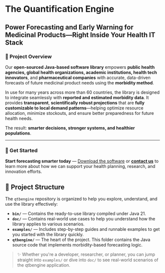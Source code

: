 # The Quantification Engine
## Power Forecasting and Early Warning for Medicinal Products—Right Inside Your Health IT Stack
### 📌 Project Overview

Our **open-sourced Java-based software library** empowers **public health agencies, global health organizations, academic institutions, health tech innovators**, and **pharmaceutical companies** with accurate, data-driven forecasts of future medicinal product needs using the **morbidity method**.

In use for many years across more than 60 countries, the library is designed to integrate seamlessly with **reported and estimated morbidity data**. It provides **transparent**, **scientifically robust projections** that are **fully customizable to local demand patterns**—helping optimize resource allocation, minimize stockouts, and ensure better preparedness for future health needs.

The result: **smarter decisions, stronger systems, and healthier populations**.

---

### 🚀 Get Started

**Start forecasting smarter today** — [Download the software](#) or **[contact us](#)** to learn more about how we can support your health planning, research, and innovation efforts.
## 📁 Project Structure

The `qtbengine` repository is organized to help you explore, understand, and use the library effectively:

- **`bin/`** — Contains the ready-to-use library compiled under Java 21.
- **`doc/`** — Contains real-world use cases to help you understand how the library applies to various scenarios.
- **`examples/`** — Includes step-by-step guides and runnable examples to get you started with the library quickly.
- **`qtbengine/`** — The heart of the project. This folder contains the Java source code that implements morbidity-based forecasting logic.

> ✨ Whether you're a developer, researcher, or planner, you can jump straight into `examples/` or dive into `doc/` to see real-world scenarios of the qtbengine application.


